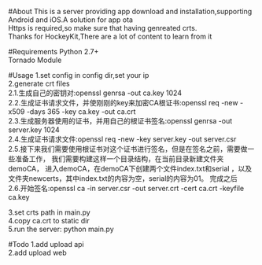#About
This is a server providing app download and installation,supporting Android and iOS.A solution for app ota<br/>
Https is required,so make sure that having genreated crts.<br/>
Thanks for HockeyKit,There are a lot of content to learn from it<br/>

#Requirements
Python 2.7+<br/>
Tornado Module

#Usage
1.set config in config dir,set your ip<br/>
2.generate crt files<br/>
    2.1.生成自己的密钥对:openssl genrsa -out ca.key 1024 <br/>
    2.2.生成证书请求文件，并使刚刚的key来加密CA根证书:openssl req -new -x509 -days 365 -key ca.key -out ca.crt<br/>
    2.3.生成服务器使用的证书，并用自己的根证书签名:openssl genrsa -out server.key 1024  <br/>
    2.4.生成证书请求文件:openssl req -new -key server.key -out server.csr <br/>
    2.5.接下来我们需要使用根证书对这个证书进行签名，但是在签名之前，需要做一些准备工作， 我们需要构建这样一个目录结构，在当前目录新建文件夹demoCA，
进入demoCA，在demoCA下创建两个文件index.txt和serial ，以及文件夹newcerts，其中index.txt的内容为空，serial的内容为01。
完成之后<br/>
    2.6.开始签名:openssl ca -in server.csr -out server.crt -cert ca.crt -keyfile ca.key <br/> 
    
3.set crts path in main.py<br/>
4.copy ca.crt to static dir<br/>
5.run the server: python main.py<br/>

#Todo
1.add upload api<br/>
2.add upload web


    
